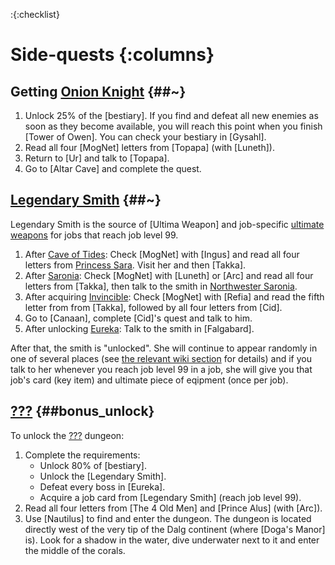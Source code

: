 :{:checklist}

# Side-quests {:columns}

## Getting [Onion Knight](@~) {##~}

1. Unlock 25% of the [bestiary].
   If you find and defeat all new enemies as soon as they become available, you will reach this point when you finish [Tower of Owen]. You can check your bestiary in [Gysahl].
2. Read all four [MogNet] letters from [Topapa] (with [Luneth]).
3. Return to [Ur] and talk to [Topapa].
4. Go to [Altar Cave] and complete the quest.
   

## [Legendary Smith](@~) {##~}

Legendary Smith is the source of [Ultima Weapon] and job-specific [ultimate weapons](Ultimate_weapon_(term)#Final_Fantasy_III) for jobs that reach job level 99.

1. After [Cave of Tides](~):
   Check [MogNet] with [Ingus] and read all four letters from [Princess Sara](Sara_Altney). Visit her and then [Takka].
1. After [Saronia](~):
   Check [MogNet] with [Luneth] or [Arc] and read all four letters from [Takka], then talk to the smith in [Northwester Saronia](Northwest).
1. After acquiring [Invincible](~):
   Check [MogNet] with [Refia] and read the fifth letter from from [Takka], followed by all four letters from [Cid].
1. Go to [Canaan], complete [Cid]'s quest and talk to him.
1. After unlocking [Eureka](~):
   Talk to the smith in [Falgabard].

After that, the smith is "unlocked". She will continue to appear randomly in one of several places (see [the relevant wiki section](Legendary_Smith#The_smith.27s_locations) for details) and if you talk to her whenever you reach job level 99 in a job, she will give you that job's card (key item) and ultimate piece of eqipment (once per job).


## [???](@???) {##bonus_unlock}

To unlock the [???](bonus) dungeon:

1. Complete the requirements:
   * Unlock 80% of [bestiary].
   * Unlock the [Legendary Smith].
   * Defeat every boss in [Eureka].
   * Acquire a job card from [Legendary Smith] (reach job level 99).
2. Read all four letters from [The 4 Old Men] and [Prince Alus] (with [Arc]).
3. Use [Nautilus] to find and enter the dungeon.
   The dungeon is located directly west of the very tip of the Dalg continent (where [Doga's Manor] is). Look for a shadow in the water, dive underwater next to it and enter the middle of the corals.
   